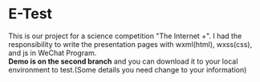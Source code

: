 # E-Test
This is our project for a science competition "The Internet +". I had the responsibility to write the presentation pages with wxml(html), wxss(css), and js in WeChat Program. </br> **Demo is on the second branch** and you can download it to your local environment to test.(Some details you need change to your information)
